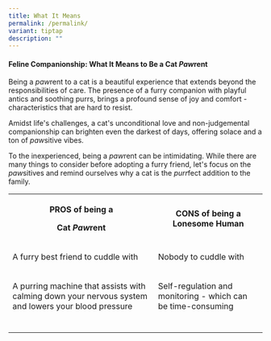 ```yaml
---
title: What It Means
permalink: /permalink/
variant: tiptap
description: ""
---
```

<h4>Feline Companionship: What It Means to Be a Cat <em>Paw</em>rent</h4><p>Being a <em>paw</em>rent to a cat is a beautiful experience that extends beyond the responsibilities of care. The presence of a furry companion with playful antics and soothing purrs, brings a profound sense of joy and comfort - characteristics that are hard to resist.</p><p>Amidst life's challenges, a cat's unconditional love and non-judgemental companionship can brighten even the darkest of days, offering solace and a ton of <em>paw</em>sitive vibes.</p><p>To the inexperienced, being a <em>paw</em>rent can be intimidating. While there are many things to consider before adopting a furry friend, let's focus on the<em> paw</em>sitives and remind ourselves why a cat is the <em>purr</em>fect addition to the family.</p><table><tbody><tr><th rowspan="1" colspan="1"><p>PROS of being a </p><p>Cat <em>Paw</em>rent</p></th><th rowspan="1" colspan="1"><p>CONS of being a Lonesome Human</p></th></tr><tr><td rowspan="1" colspan="1"><p>A furry best friend to cuddle with</p></td><td rowspan="1" colspan="1"><p>Nobody to cuddle with</p></td></tr><tr><td rowspan="1" colspan="1"><p>A purring machine that assists with calming down your nervous system and lowers your blood pressure</p></td><td rowspan="1" colspan="1"><p>Self-regulation and monitoring - which can be time-consuming </p></td></tr><tr><td rowspan="1" colspan="1"><p></p></td><td rowspan="1" colspan="1"><p></p></td></tr></tbody></table><p></p>